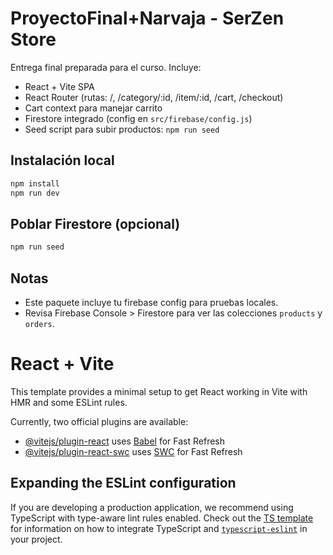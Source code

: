 
# ProyectoFinal+Narvaja - SerZen Store

Entrega final preparada para el curso. Incluye:
- React + Vite SPA
- React Router (rutas: /, /category/:id, /item/:id, /cart, /checkout)
- Cart context para manejar carrito
- Firestore integrado (config en `src/firebase/config.js`)
- Seed script para subir productos: `npm run seed`

## Instalación local

```bash
npm install
npm run dev
```

## Poblar Firestore (opcional)
```bash
npm run seed
```

## Notas
- Este paquete incluye tu firebase config para pruebas locales.
- Revisa Firebase Console > Firestore para ver las colecciones `products` y `orders`.

# React + Vite

This template provides a minimal setup to get React working in Vite with HMR and some ESLint rules.

Currently, two official plugins are available:

- [@vitejs/plugin-react](https://github.com/vitejs/vite-plugin-react/blob/main/packages/plugin-react) uses [Babel](https://babeljs.io/) for Fast Refresh
- [@vitejs/plugin-react-swc](https://github.com/vitejs/vite-plugin-react/blob/main/packages/plugin-react-swc) uses [SWC](https://swc.rs/) for Fast Refresh

## Expanding the ESLint configuration

If you are developing a production application, we recommend using TypeScript with type-aware lint rules enabled. Check out the [TS template](https://github.com/vitejs/vite/tree/main/packages/create-vite/template-react-ts) for information on how to integrate TypeScript and [`typescript-eslint`](https://typescript-eslint.io) in your project.
